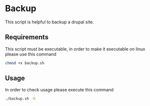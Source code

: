 # Backup

This script is helpful to backup a drupal site.

## Requirements

This script must be executable, in order to make it executable on linux please use this command

```bash
chmod +x backup.sh
```

## Usage

In order to check usage please execute this command

```bash
./backup.sh -h
```
